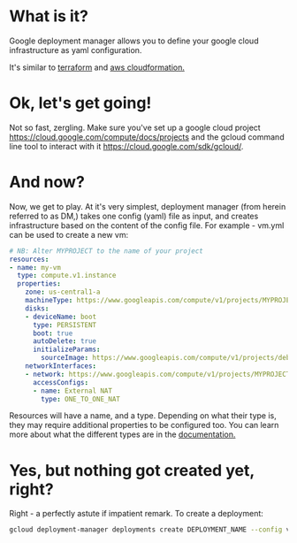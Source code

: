 # What is it?

Google deployment manager allows you to define your google cloud infrastructure
as yaml configuration.

It's similar to [terraform](https://www.terraform.io/) and 
[aws cloudformation.](https://aws.amazon.com/cloudformation/)

# Ok, let's get going!

Not so fast, zergling. Make sure you've set up a google cloud project 
https://cloud.google.com/compute/docs/projects and the gcloud command line 
tool to interact with it https://cloud.google.com/sdk/gcloud/. 

# And now?

Now, we get to play. At it's very simplest, deployment manager (from herein
referred to as DM,) takes one config (yaml) file as input, and creates
infrastructure based on the content of the config file. For example - vm.yml can
be used to create a new vm:

```yaml
# NB: Alter MYPROJECT to the name of your project
resources:
- name: my-vm
  type: compute.v1.instance
  properties:
    zone: us-central1-a
    machineType: https://www.googleapis.com/compute/v1/projects/MYPROJECT/zones/us-central1-f/machineTypes/f1-micro
    disks:
    - deviceName: boot
      type: PERSISTENT
      boot: true
      autoDelete: true
      initializeParams:
        sourceImage: https://www.googleapis.com/compute/v1/projects/debian-cloud/global/images/family/debian-8
    networkInterfaces:
    - network: https://www.googleapis.com/compute/v1/projects/MYPROJECT/global/networks/default
      accessConfigs:
      - name: External NAT
        type: ONE_TO_ONE_NAT
```

Resources will have a name, and a type. Depending on what their type is, they
may require additional properties to be configured too. You can learn more about
what the different types are in the [documentation.](https://cloud.google.com/deployment-manager/docs/configuration/create-configuration-file#supported_resource_types_and_properties)

# Yes, but nothing got created yet, right?

Right - a perfectly astute if impatient remark. To create a deployment:

```bash
gcloud deployment-manager deployments create DEPLOYMENT_NAME --config vm.yml
```
